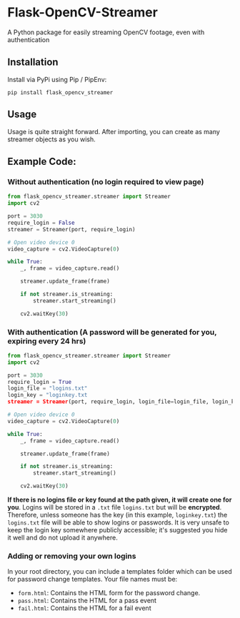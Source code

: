 # Flask-OpenCV-Streamer
A Python package for easily streaming OpenCV footage, even with authentication

## Installation

Install via PyPi using Pip / PipEnv:

`pip install flask_opencv_streamer`

## Usage

Usage is quite straight forward. After importing, you can create as many streamer objects as you wish. 


## Example Code:

### Without authentication (no login required to view page)


```python
from flask_opencv_streamer.streamer import Streamer
import cv2

port = 3030
require_login = False
streamer = Streamer(port, require_login)

# Open video device 0
video_capture = cv2.VideoCapture(0)

while True:
    _, frame = video_capture.read()

    streamer.update_frame(frame)

    if not streamer.is_streaming:
        streamer.start_streaming()

    cv2.waitKey(30)
```

### With authentication (A password will be generated for you, expiring every 24 hrs)

```python
from flask_opencv_streamer.streamer import Streamer
import cv2

port = 3030
require_login = True
login_file = "logins.txt"
login_key = "loginkey.txt
streamer = Streamer(port, require_login, login_file=login_file, login_key=login_key)

# Open video device 0
video_capture = cv2.VideoCapture(0)

while True:
    _, frame = video_capture.read()

    streamer.update_frame(frame)

    if not streamer.is_streaming:
        streamer.start_streaming()

    cv2.waitKey(30)
```

**If there is no logins file or key found at the path given, it will create one for you**. Logins will be stored in a `.txt` file `logins.txt` but will be **encrypted**. Therefore, unless someone has the key (in this example, `loginkey.txt`) the `logins.txt` file will be able to show logins or passwords. It is very unsafe to keep the login key somewhere publicly accessible; it's suggested you hide it well and do not upload it anywhere.

### Adding or removing your own logins

In your root directory, you can include a templates folder which can be used for password change templates. Your file names must be:

- `form.html`: Contains the HTML form for the password change.
- `pass.html`: Contains the HTML for a pass event
- `fail.html`: Contains the HTML for a fail event


<!-- Currently, there is no streamlined way to add or remove logins. Fortunately it only needs to be done once per login and can be done very easily:

```python
from flask_opencv_streamer.login_mgr import LoginManager

login_file = "logins.txt"
login_key = "loginkey.txt"

lm = LoginManager(login_file, login_key)
lm.add_login("user", "hotdog123")
lm.add_login("admin", "password")
lm.remove_login("guest")
``` -->
